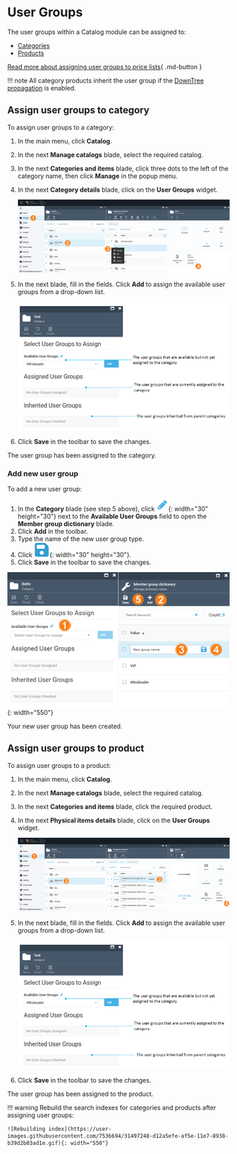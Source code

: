 # User Groups

The user groups within a Catalog module can be assigned to:

* [Categories](user-groups.md#assign-user-groups-to-category) 
* [Products](user-groups.md#assign-user-groups-to-product)

[Read more about assigning user groups to price lists](../pricing/adding-new-assignment.md){ .md-button }

!!! note
	All category products inherit the user group if the [DownTree propagation](settings.md) is enabled.

## Assign user groups to category

To assign user groups to a category:  

1. In the main menu, click **Catalog**.
1. In the next **Manage catalogs** blade, select the required catalog.
1. In the next **Categories and items** blade, click three dots to the left of the category name, then click **Manage** in the popup menu. 
1. In the next **Category details** blade, click on the **User Groups** widget.

	![Path](media/user-groups-path.png)

1. In the next blade, fill in the fields. Click **Add** to assign the available user groups from a drop-down list.

    ![User groups](media/user-groups-widget.png)

1. Click **Save** in the toolbar to save the changes. 

The user group has been assigned to the category.

### Add new user group

To add a new user group:

1. In the **Category** blade (see step 5 above), click ![pencil](media/pencil.png){: width="30" height="30"} next to the **Available User Groups** field to open the **Member group dictionary** blade.
1. Click **Add** in the toolbar.
1. Type the name of the new user group type.
1. Click ![Save](media/save.png){: width="30" height="30"}. 
1. Click **Save** in the toolbar to save the changes.

![Path](media/new-user-group-path.png){: width="550"}

Your new user group has been created.

## Assign user groups to product

To assign user groups to a product:

1. In the main menu, click **Catalog**.
1. In the next **Manage catalogs** blade, select the required catalog.
1. In the next **Categories and items** blade, click the required product.
1. In the next **Physical items details** blade, click on the **User Groups** widget.

	![Path](media/assigning-user-group-to-product.png)

1. In the next blade, fill in the fields. Click **Add** to assign the available user groups from a drop-down list.

    ![User groups](media/user-groups-widget.png)

1. Click **Save** in the toolbar to save the changes. 

The user group has been assigned to the product.


!!! warning
	Rebuild the search indexes for categories and products after assigning user groups:

	![Rebuilding index](https://user-images.githubusercontent.com/7536694/31497248-d12a5efe-af5e-11e7-8938-b39d2b03ad1e.gif){: width="550"}